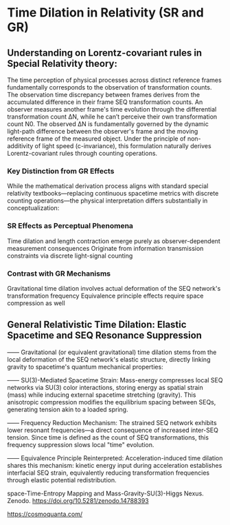# Time Dilation in Relativity (SR and GR)

## Understanding on Lorentz-covariant rules in Special Relativity theory: 

The time perception of physical processes across distinct reference frames fundamentally corresponds to the observation of transformation counts. The observation time discrepancy between frames derives from the accumulated difference in their frame SEQ transformation counts. An observer measures another frame's time evolution through the differential transformation count ΔN, while he can’t perceive their own transformation count N0. The observed ΔN is fundamentally governed by the dynamic light-path difference between the observer's frame and the moving reference frame of the measured object. Under the principle of non-additivity of light speed (c-invariance), this formulation naturally derives Lorentz-covariant rules through counting operations.

### Key Distinction from GR Effects
While the mathematical derivation process aligns with standard special relativity textbooks—replacing continuous spacetime metrics with discrete counting operations—the physical interpretation differs substantially in conceptualization:

### SR Effects as Perceptual Phenomena
Time dilation and length contraction emerge purely as observer-dependent measurement consequences
Originate from information transmission constraints via discrete light-signal counting

### Contrast with GR Mechanisms
Gravitational time dilation involves actual deformation of the SEQ network's transformation frequency
Equivalence principle effects require space compression as well

## General Relativistic Time Dilation: Elastic Spacetime and SEQ Resonance Suppression

—— Gravitational (or equivalent gravitational) time dilation stems from the local deformation of the SEQ network's elastic structure, directly linking gravity to spacetime's quantum mechanical properties:

—— SU(3)-Mediated Spacetime Strain: Mass-energy compresses local SEQ networks via SU(3) color interactions, storing energy as spatial strain (mass) while inducing external spacetime stretching (gravity). This anisotropic compression modifies the equilibrium spacing between SEQs, generating tension akin to a loaded spring.

—— Frequency Reduction Mechanism: The strained SEQ network exhibits lower resonant frequencies—a direct consequence of increased inter-SEQ tension. Since time is defined as the count of SEQ transformations, this frequency suppression slows local "time" evolution.

—— Equivalence Principle Reinterpreted: Acceleration-induced time dilation shares this mechanism: kinetic energy input during acceleration establishes interfacial SEQ strain, equivalently reducing transformation frequencies through elastic potential redistribution.

space-Time-Entropy Mapping and Mass-Gravity-SU(3)-Higgs Nexus. Zenodo. https://doi.org/10.5281/zenodo.14788393

https://cosmoquanta.com/
